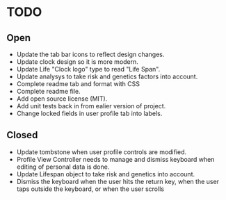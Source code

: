 # TODO

## Open

- Update the tab bar icons to reflect design changes.
- Update clock design so it is more modern.
- Update Life "Clock logo" type to read "Life Span".
- Update analysys to take risk and genetics factors into account.
- Complete readme tab and format with CSS
- Complete readme file.
- Add open source license (MIT).
- Add unit tests back in from ealier version of project.
- Change locked fields in user profile tab into labels.

## Closed

- Update tombstone when user profile controls are modified.
- Profile View Controller needs to manage and dismiss keyboard when editing of personal data is done.
- Update Lifespan object to take risk and genetics into account.
- Dismiss the keyboard when the user hits the return key, when the user taps outside the keyboard, or when the user scrolls


